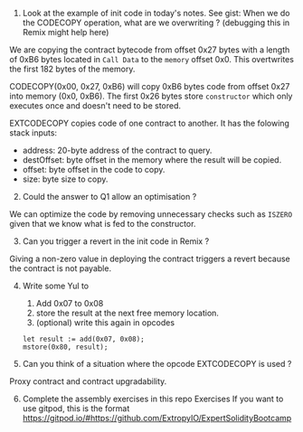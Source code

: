 1. Look at the example of init code in today's notes.
See gist: When we do the CODECOPY operation, what are we overwriting ?
(debugging this in Remix might help here)

We are copying the contract bytecode from offset 0x27 bytes with a length of 0xB6 bytes located in `Call Data` to the `memory` offset 0x0. This overtwrites the first 182 bytes of the memory.

CODECOPY(0x00, 0x27, 0xB6) will copy 0xB6 bytes code from offset 0x27 into memory (0x0, 0xB6). The first 0x26 bytes store `constructor` which only executes once and doesn't need to be stored.

EXTCODECOPY copies code of one contract to another. It has the folowing stack inputs:
- address: 20-byte address of the contract to query.
- destOffset: byte offset in the memory where the result will be copied.
- offset: byte offset in the code to copy.
- size: byte size to copy.


2. Could the answer to Q1 allow an optimisation ?

We can optimize the code by removing unnecessary checks such as `ISZERO` given that we know what is fed to the constructor.

3. Can you trigger a revert in the init code in Remix ?

Giving a non-zero value in deploying the contract triggers a revert because the contract is not payable.

4. Write some Yul to
    1) Add 0x07 to 0x08
    2) store the result at the next free memory location.
    3) (optional) write this again in opcodes

    ```
    let result := add(0x07, 0x08);
    mstore(0x80, result);
    ```

5. Can you think of a situation where the opcode EXTCODECOPY is used ?

Proxy contract and contract upgradability.

6. Complete the assembly exercises in this repo
Exercises
If you want to use gitpod, this is the format
https://gitpod.io/#https://github.com/ExtropyIO/ExpertSolidityBootcamp